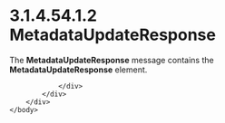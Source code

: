 <html dir="LTR" xmlns:mshelp="http://msdn.microsoft.com/mshelp" xmlns:ddue="http://ddue.schemas.microsoft.com/authoring/2003/5" xmlns:xlink="http://www.w3.org/1999/xlink" xmlns:tool="http://www.microsoft.com/tooltip">
    <head>
        <meta http-equiv="Content-Type" content="text/html; CHARSET=utf-8"></meta>
        <meta name="save" content="history"></meta>
        <title>3.1.4.54.1.2 MetadataUpdateResponse</title>
        <xml>
            <mshelp:toctitle title="3.1.4.54.1.2 MetadataUpdateResponse"></mshelp:toctitle>
            <mshelp:rltitle title="[MS-SSMDSWS-15]: MetadataUpdateResponse"></mshelp:rltitle>
            <mshelp:keyword index="A" term="8a9d60cf-e911-483e-b54f-0c64be69b383"></mshelp:keyword>
            <mshelp:attr name="DCSext.ContentType" value="open specification"></mshelp:attr>
            <mshelp:attr name="AssetID" value="8a9d60cf-e911-483e-b54f-0c64be69b383"></mshelp:attr>
            <mshelp:attr name="TopicType" value="kbRef"></mshelp:attr>
            <mshelp:attr name="DCSext.Title" value="[MS-SSMDSWS-15]: MetadataUpdateResponse" />
        </xml>
    </head>
    <body>
        <div id="header">
            <h1 class="heading">3.1.4.54.1.2 MetadataUpdateResponse</h1>
        </div>
        <div id="mainSection">
            <div id="mainBody">
                <div id="allHistory" class="saveHistory"></div>
                <div id="sectionSection0" class="section" name="collapseableSection">
                    

<p>The <b>MetadataUpdateResponse</b> message contains the <b>MetadataUpdateResponse</b>
element.</p>


                </div>
            </div>
        </div>
    </body>
</html>